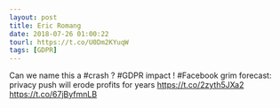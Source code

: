 ```yaml
---
layout: post
title: Eric Romang
date: 2018-07-26 01:00:22
tourl: https://t.co/U0Dm2KYuqW
tags: [GDPR]
---
```

Can we name this a #crash ? #GDPR impact ! #Facebook grim forecast: privacy push will erode profits for years https://t.co/2zyth5JXa2 https://t.co/67jByfmnLB